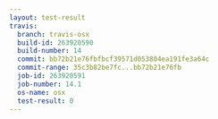 ```yaml
---
layout: test-result
travis:
  branch: travis-osx
  build-id: 263920590
  build-number: 14
  commit: bb72b21e76fbfbcf39571d053804ea191fe3a64c
  commit-range: 35c3b82be7fc...bb72b21e76fb
  job-id: 263920591
  job-number: 14.1
  os-name: osx
  test-result: 0
---
```

